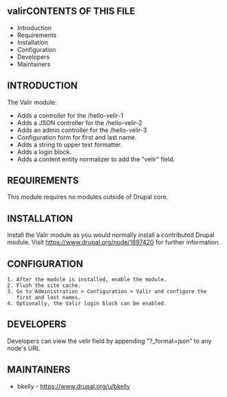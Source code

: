 valirCONTENTS OF THIS FILE
---------------------

 * Introduction
 * Requirements
 * Installation
 * Configuration
 * Developers
 * Maintainers


INTRODUCTION
------------

The Valir module:
 * Adds a controller for the /hello-velir-1
 * Adds a JSON controller for the /hello-velir-2
 * Adds an admin controller for the /hello-velir-3
 * Configuration form for first and last name.
 * Adds a string to upper text formatter.
 * Adds a login block.
 * Adds a content entity normalizer to add the "velir" field.

REQUIREMENTS
------------

This module requires no modules outside of Drupal core.


INSTALLATION
------------

Install the Valir module as you would normally install a contributed Drupal
module. Visit https://www.drupal.org/node/1897420 for further information.


CONFIGURATION
-------------

    1. After the module is installed, enable the module.
    2. Flush the site cache.
    3. Go to Administration > Configuration > Valir and configure the
       first and last names.
    4. Optionally, the Valir login block can be enabled.


DEVELOPERS
-------------

Developers can view the velir field by appending "?_format=json" to any node's
URL


MAINTAINERS
-----------

 * bkelly - https://www.drupal.org/u/bkelly
